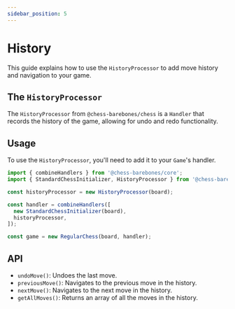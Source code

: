 ```yaml
---
sidebar_position: 5
---
```


# History

This guide explains how to use the `HistoryProcessor` to add move history and navigation to your game.

## The `HistoryProcessor`

The `HistoryProcessor` from `@chess-barebones/chess` is a `Handler` that records the history of the game, allowing for undo and redo functionality.

## Usage

To use the `HistoryProcessor`, you'll need to add it to your `Game`'s handler.

```typescript
import { combineHandlers } from '@chess-barebones/core';
import { StandardChessInitializer, HistoryProcessor } from '@chess-barebones/chess';

const historyProcessor = new HistoryProcessor(board);

const handler = combineHandlers([
  new StandardChessInitializer(board),
  historyProcessor,
]);

const game = new RegularChess(board, handler);
```

## API

-   `undoMove()`: Undoes the last move.
-   `previousMove()`: Navigates to the previous move in the history.
-   `nextMove()`: Navigates to the next move in the history.
-   `getAllMoves()`: Returns an array of all the moves in the history.
